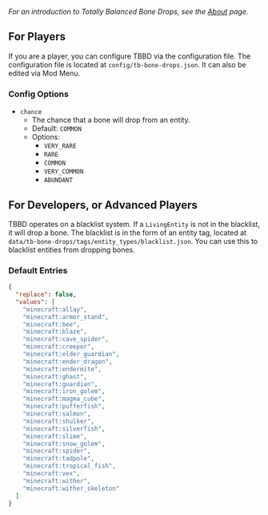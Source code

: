_For an introduction to Totally Balanced Bone Drops, see the [About](about.md) page._

## For Players

If you are a player, you can configure TBBD via the configuration file. The configuration file is located at `config/tb-bone-drops.json`. It can also be edited via Mod Menu.

### Config Options

- `chance`
  - The chance that a bone will drop from an entity.
  - Default: `COMMON`
  - Options:
    - `VERY_RARE`
    - `RARE`
    - `COMMON`
    - `VERY_COMMON`
    - `ABUNDANT`

## For Developers, or Advanced Players

TBBD operates on a blacklist system. If a `LivingEntity` is not in the blacklist, it will drop a bone. The blacklist is in the form of an entity tag, located at `data/tb-bone-drops/tags/entity_types/blacklist.json`. You can use this to blacklist entities from dropping bones. 

### Default Entries

```json
{
  "replace": false,
  "values": [
    "minecraft:allay",
    "minecraft:armor_stand",
    "minecraft:bee",
    "minecraft:blaze",
    "minecraft:cave_spider",
    "minecraft:creeper",
    "minecraft:elder_guardian",
    "minecraft:ender_dragon",
    "minecraft:endermite",
    "minecraft:ghast",
    "minecraft:guardian",
    "minecraft:iron_golem",
    "minecraft:magma_cube",
    "minecraft:pufferfish",
    "minecraft:salmon",
    "minecraft:shulker",
    "minecraft:silverfish",
    "minecraft:slime",
    "minecraft:snow_golem",
    "minecraft:spider",
    "minecraft:tadpole",
    "minecraft:tropical_fish",
    "minecraft:vex",
    "minecraft:wither",
    "minecraft:wither_skeleton"
  ]
}
```
